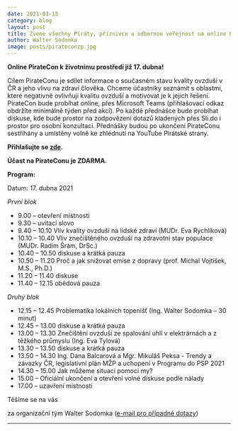```yaml
---
date: 2021-03-15
category: blog
layout: post
title: Zveme všechny Piráty, příznivce a odbornou veřejnost na online PirateCon na téma kvalita ovzduší, který proběhne v sobotu 17. dubna 2021
author: Walter Sodomka
image: posts/pirateconzp.jpg
---
```


**Online PirateCon k životnímu prostředí již 17. dubna!**

Cílem PirateConu je sdílet informace o současném stavu kvality ovzduší v ČR a jeho vlivu na zdraví člověka. Chceme účastníky seznámit s oblastmi, které negativně ovlivňují kvalitu ovzduší a motivovat je k jejich řešení.
PirateCon bude probíhat online, přes Microsoft Teams (přihlašovací odkaz obdržíte minimálně týden před akcí). Po každé přednášce bude probíhat diskuse, kde bude prostor na zodpovězení dotazů kladených přes Sli.do i prostor pro osobní konzultaci. Přednášky budou po ukončení PirateConu sestříhány a umístěny volně ke zhlédnutí na YouTube Pirátské strany.

**Přihlašujte se [zde](https://forms.gle/PFhcdWupbjt82Vnn8).**

**Účast na PirateConu je ZDARMA.**

**Program:**

Datum: 17. dubna 2021

*První blok*
- 9.00 – otevření místnosti
- 9.30 – uvítací slovo
- 9.40 – 10.10 Vliv kvality ovzduší na lidské zdraví (MUDr. Eva Rychlíková)
- 10.10 – 10.40 Vliv znečištěného ovzduší na zdravotní stav populace (MUDr. Radim Šrám, DrSc.)
- 10.40 – 10.50 diskuse a krátká pauza
- 10.50 – 11.20 Proč a jak snižovat emise z dopravy (prof. Michal Vojtíšek, M.S., Ph.D.)
- 11.20 – 11.40 diskuse
- 11.40 – 12.15 obědová pauza

*Druhý blok*
- 12.15 – 12.45 Problematika lokálních topenišť (Ing. Walter Sodomka – 30 minut)
- 12.45 – 13.00 diskuse a krátká pauza
- 13.00 – 13.30 Znečištění ovzduší ze spalování uhlí v elektrárnách a z těžkého průmyslu (Ing. Eva Tylová)
- 13.30 – 13.50 diskuse a krátká pauza
- 13.50 – 14.30 Ing. Dana Balcarová a Mgr. Mikuláš Peksa - Trendy a závazky ČR, legislativní plán MŽP a uchopení v Programu do PSP 2021
- 14.30 – 15.00 Jak můžeme situaci pomoci my? 
- 15.00 – Oficiální ukončení a otevření volné diskuse podle nálady
- 17.00 – uzavření místnosti

Těšíme se na vás

za organizační tým Walter Sodomka ([e-mail pro případné dotazy](mailto:walter.sodomka@pirati.cz))

- - -

